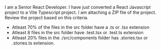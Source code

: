 I am a Senior React Developer.
I have just converted a React Javascript project to a Vite Typescript project.
I am attaching a ZIP file of the project.
Review the project based on this criteria.
- Atleast 70% of the files in the src folder have a .ts or .tsx extension
- Atleast 8 files in the src folder have .test.tsx or .test.ts extension
- Atleast 20% files in the ./src/components folder has .stories.tsx or .stories.ts extension.